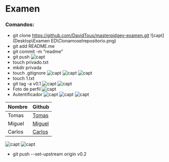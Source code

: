# Examen

### Comandos:

- git clone https://github.com/DavidTous/masterpidgey-examen.git
![capt](Desktop\Examen ED\Clonamoselrepositorio.png)
- git add README.me
- git commit -m "readme"
- git push
![capt](Capturas/2.png)
- touch privado.txt
- mkdir privada
- touch .gitignore
![capt](Capturas/3.png)
![capt](Capturas/4.png)
![capt](Capturas/5.png)
- touch 1.txt
- git tag -a v0.1
![capt](Capturas/6.png)
![capt](Capturas/7.png)
- Foto de perfil
![capt](Capturas/8.png)
- Autentificador
![capt](Capturas/9.png)
![capt](Capturas/10.png)
![capt](Capturas/11.png)

| Nombre | Github |
| -- | -- |
| Tomas | [Tomas](https://github.com/tomascarrascoo) |
| Miguel | [Miguel](https://github.com/MiguelOrtsB) |
| Carlos | [Carlos](https://github.com/CharlyMech) |

![capt](Capturas/12.png)
![capt](Capturas/13.png)
- git push --set-upstream origin v0.2

